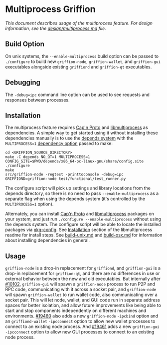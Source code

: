 # Multiprocess Griffion

_This document describes usage of the multiprocess feature. For design information, see the [design/multiprocess.md](design/multiprocess.md) file._

## Build Option

On unix systems, the `--enable-multiprocess` build option can be passed to `./configure` to build new `griffion-node`, `griffion-wallet`, and `griffion-gui` executables alongside existing `griffiond` and `griffion-qt` executables.

## Debugging

The `-debug=ipc` command line option can be used to see requests and responses between processes.

## Installation

The multiprocess feature requires [Cap'n Proto](https://capnproto.org/) and [libmultiprocess](https://github.com/chaincodelabs/libmultiprocess) as dependencies. A simple way to get started using it without installing these dependencies manually is to use the [depends system](../depends) with the `MULTIPROCESS=1` [dependency option](../depends#dependency-options) passed to make:

```
cd <GRIFFION_SOURCE_DIRECTORY>
make -C depends NO_QT=1 MULTIPROCESS=1
CONFIG_SITE=$PWD/depends/x86_64-pc-linux-gnu/share/config.site ./configure
make
src/griffion-node -regtest -printtoconsole -debug=ipc
GRIFFIOND=griffion-node test/functional/test_runner.py
```

The configure script will pick up settings and library locations from the depends directory, so there is no need to pass `--enable-multiprocess` as a separate flag when using the depends system (it's controlled by the `MULTIPROCESS=1` option).

Alternately, you can install [Cap'n Proto](https://capnproto.org/) and [libmultiprocess](https://github.com/chaincodelabs/libmultiprocess) packages on your system, and just run `./configure --enable-multiprocess` without using the depends system. The configure script will be able to locate the installed packages via [pkg-config](https://www.freedesktop.org/wiki/Software/pkg-config/). See [Installation](https://github.com/chaincodelabs/libmultiprocess/blob/master/doc/install.md) section of the libmultiprocess readme for install steps. See [build-unix.md](build-unix.md) and [build-osx.md](build-osx.md) for information about installing dependencies in general.

## Usage

`griffion-node` is a drop-in replacement for `griffiond`, and `griffion-gui` is a drop-in replacement for `griffion-qt`, and there are no differences in use or external behavior between the new and old executables. But internally after [#10102](https://github.com/GriffionProject/Griffion/pull/10102), `griffion-gui` will spawn a `griffion-node` process to run P2P and RPC code, communicating with it across a socket pair, and `griffion-node` will spawn `griffion-wallet` to run wallet code, also communicating over a socket pair. This will let node, wallet, and GUI code run in separate address spaces for better isolation, and allow future improvements like being able to start and stop components independently on different machines and environments.
[#19460](https://github.com/GriffionProject/Griffion/pull/19460) also adds a new `griffion-node` `-ipcbind` option and an `griffiond-wallet` `-ipcconnect` option to allow new wallet processes to connect to an existing node process.
And [#19461](https://github.com/GriffionProject/Griffion/pull/19461) adds a new `griffion-gui` `-ipcconnect` option to allow new GUI processes to connect to an existing node process.
